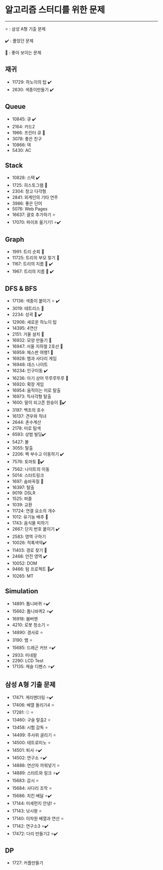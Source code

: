 # 알고리즘 스터디를 위한 문제

---

:star: : 삼성 A형 기출 문제

:heavy_check_mark: : 풀었던 문제

:cherry_blossom: : 좋아 보이는 문제

## 재귀
- 11729: 하노이의 탑 :heavy_check_mark:
- 2630: 색종이만들기 :heavy_check_mark:

## Queue

- 10845: 큐 :heavy_check_mark:
- 2164: 카드2
- 1966: 프린터 큐 :cherry_blossom:
- 3078: 좋은 친구
- 10866: 덱
- 5430: AC



## Stack

- 10828: 스택 :heavy_check_mark:
- 1725: 히스토그램 :cherry_blossom:
- 2304: 창고 다각형
- 2841: 외계인의 기타 연주
- 3986: 좋은 단어
- 5076: Web Pages
- 16637: 괄호 추가하기 :star:
- 17070: 파이프 옮기기1 :star::heavy_check_mark:



## Graph

- 1991: 트리 순회 :cherry_blossom:
- 11725: 트리의 부모 찾기 :cherry_blossom:
- 1167: 트리의 지름 :cherry_blossom: :heavy_check_mark:
- 1967: 트리의 지름 :cherry_blossom: :heavy_check_mark:



## DFS & BFS

- 17136: 색종이 붙이기 :star: :heavy_check_mark:
- 3019: 테트리스 :cherry_blossom:
- 2234: 성곽 :cherry_blossom: :heavy_check_mark:
- 12906: 새로운 하노이 탑
- 14395: 4연산
- 2151: 거울 설치 :cherry_blossom:
- 16932: 모양 만들기 :cherry_blossom:
- 16947: 서울 지하철 2호선 :cherry_blossom:
- 16959: 체스판 여행1 :cherry_blossom:
- 16928: 뱀과 사다리 게임
- 16948: 데스 나이트
- 16234: 인구이동 :heavy_check_mark:
- 16236: 아기 상어 뚜루루뚜루 :cherry_blossom:
- 16920: 확장 게임
- 16954: 움직이는 미로 탈출
- 16973: 직사각형 탈출 
- 1600: 말이 되고픈 원숭이 :cherry_blossom::heavy_check_mark:
- 3197: 백조의 호수
- 16137: 견우와 직녀
- 2644: 촌수계산
- 2178: 미로 탐색
- 6593: 상범 빌딩:heavy_check_mark:
- 5427: 불
- 3055: 탈출
- 2206: 벽 부수고 이동하기 :heavy_check_mark:
- 7576: 토마토 :cherry_blossom::heavy_check_mark:
- 7562: 나이트의 이동
- 5014: 스타트링크
- 1697: 숨바꼭질 :cherry_blossom:
- 16397: 탈출
- 9019: DSLR 
- 1525: 퍼즐
- 1039: 교환
- 11724: 연결 요소의 개수
- 1012: 유기농 배추 :cherry_blossom:
- 1743: 음식물 피하기
- 2667: 단지 번호 붙이기 :heavy_check_mark:
- 2583: 영역 구하기
- 10026: 적록색약:heavy_check_mark:
- 11403: 경로 찾기 :cherry_blossom:
- 2468: 안전 영역 :heavy_check_mark:
- 10052: DOM
- 9466: 텀 프로젝트 :cherry_blossom::heavy_check_mark:
- 10265: MT



## Simulation

- 14891: 톱니바퀴 :star::heavy_check_mark:
- 15662: 톱니바퀴2 :star::heavy_check_mark:
- 16918: 봄버맨
- 4210: 로봇 청소기 :star:
- 14890: 경사로 :star:
- 3190: 뱀 :star:
- 15685: 드래곤 커브 :star::heavy_check_mark:
- 2933: 미네랄
- 2290: LCD Test
- 17135: 캐슬 디펜스 :star::heavy_check_mark:



## 삼성 A형 기출 문제

- 17471: 게리맨더링 :star::heavy_check_mark:
- 17406: 배열 돌리기4 :star:
- 17281: ⚾ :star:
- 13460: 구슬 탈출2 :star:
- 13458: 시험 감독 :star:
- 14499: 주사위 굴리기 :star:
- 14500: 테트로미노 :star:
- 14501: 퇴사 :star::heavy_check_mark:
- 14502: 연구소 :star::heavy_check_mark:
- 14888: 연산자 끼워넣기 :star:
- 14889: 스타트와 링크 :star::heavy_check_mark:
- 15683: 감시 :star:
- 15684: 사다리 조작 :star:
- 15686: 치킨 배달 :star::heavy_check_mark:
- 17144: 미세먼지 안녕! :star:
- 17143: 낚시왕 :star:
- 17140: 이차원 배열과 연산 :star:
- 17142: 연구소3 :star::heavy_check_mark:
- 17472: 다리 만들기2 :star::heavy_check_mark:

## DP
- 1727: 커플만들기